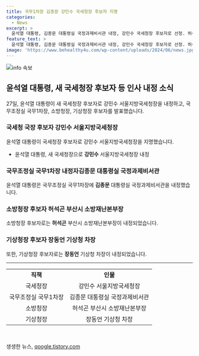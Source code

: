 ```yaml
---
title: 국무1차장 김종문 강민수 국세청장 후보자 지명
categories:
  - News
excerpt: >
  윤석열 대통령, 김종문 대통령실 국정과제비서관 내정, 강민수 국세청장 후보자로 선정. 허석곤 소방청장, 장동언 기상청장도 내정. 신규 인사 발표에 관심 집중! (150자)
feature_text: >
  윤석열 대통령, 김종문 대통령실 국정과제비서관 내정, 강민수 국세청장 후보자로 선정. 허석곤 소방청장, 장동언 기상청장도 내정. 신규 인사 발표에 관심 집중! (150자)
image: 'https://www.behealthy4u.com/wp-content/uploads/2024/06/news.jpg'
---
```


<p><img src="https://www.behealthy4u.com/wp-content/uploads/2024/06/news.jpg" alt="info 속보" /></p>

<h2 data-ke-size="size26">윤석열 대통령, 새 국세청장 후보자 등 인사 내정 소식</h2>

<p data-ke-size="size16">27일, 윤석열 대통령이 새 국세청장 후보자로 강민수 서울지방국세청장을 내정하고, 국무조정실 국무1차장, 소방청장, 기상청장 후보자를 발표했습니다. </p>

<h3>국세청 국장 후보자 강민수 서울지방국세청장</h3>

<p data-ke-size="size16">윤석열 대통령이 국세청장 후보자로 강민수 서울지방국세청장을 지명했습니다.</p>

<ul>
  <li>윤석열 대통령, 새 국세청장으로 <b>강민수</b> 서울지방국세청장 내정 </li>
</ul>

<h3>국무조정실 국무1차장 내정자김종문 대통령실 국정과제비서관</h3>

<p data-ke-size="size16">윤석열 대통령은 국무조정실 국무1차장에 <b>김종문</b> 대통령실 국정과제비서관을 내정했습니다.</p>

<h3>소방청장 후보자 허석곤 부산시 소방재난본부장</h3>

<p data-ke-size="size16">소방청장 후보자로는 <b>허석곤</b> 부산시 소방재난본부장이 내정되었습니다.</p>

<h3>기상청장 후보자 장동언 기상청 차장</h3>

<p data-ke-size="size16">또한, 기상청장 후보자로는 <b>장동언</b> 기상청 차장이 내정되었습니다.</p>

<hr>

<table>
  <tr>
    <td style="text-align: center; height: 17px;"><b>직책</b></td>
    <td style="text-align: center; height: 17px;"><b>인물</b></td>
  </tr>
  <tr>
    <td style="text-align: center; height: 17px;">국세청장</td>
    <td style="text-align: center; height: 17px;">강민수 서울지방국세청장</td>
  </tr>
  <tr>
    <td style="text-align: center; height: 17px;">국무조정실 국무1차장</td>
    <td style="text-align: center; height: 17px;">김종문 대통령실 국정과제비서관</td>
  </tr>
  <tr>
    <td style="text-align: center; height: 17px;">소방청장</td>
    <td style="text-align: center; height: 17px;">허석곤 부산시 소방재난본부장</td>
  </tr>
  <tr>
    <td style="text-align: center; height: 17px;">기상청장</td>
    <td style="text-align: center; height: 17px;">장동언 기상청 차장</td>
  </tr>
</table>

<p data-ke-size="size16">&nbsp;</p>
생생한 뉴스, <a href="https://qoogle.tistory.com" rel="dofollow">qoogle.tistory.com</a>


